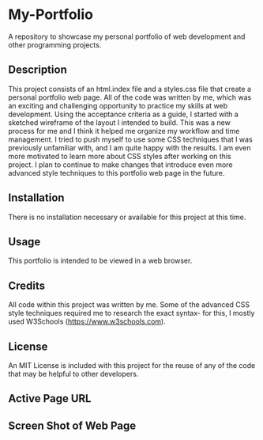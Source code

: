 # My-Portfolio
A repository to showcase my personal portfolio of web development and other programming projects.

## Description
This project consists of an html.index file and a styles.css file that create a personal portfolio web page. All of the code was written by me, which was an exciting and challenging opportunity to practice my skills at web development. Using the acceptance criteria as a guide, I started with a sketched wireframe of the layout I intended to build. This was a new process for me and I think it helped me organize my workflow and time management. I tried to push myself to use some CSS techniques that I was previously unfamiliar with, and I am quite happy with the results. I am even more motivated to learn more about CSS styles after working on this project. I plan to continue to make changes that introduce even more advanced style techniques to this portfolio web page in the future. 

## Installation 
There is no installation necessary or available for this project at this time. 

## Usage
This portfolio is intended to be viewed in a web browser. 

## Credits
All code within this project was written by me. Some of the advanced CSS style techniques required me to research the exact syntax- for this, I mostly used W3Schools (https://www.w3schools.com). 

## License
An MIT License is included with this project for the reuse of any of the code that may be helpful to other developers. 

## Active Page URL 


## Screen Shot of Web Page



